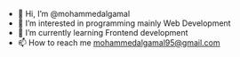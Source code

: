 - 👋 Hi, I’m @mohammedalgamal
- 👀 I’m interested in programming mainly Web Development
- 🌱 I’m currently learning Frontend development
- 📫 How to reach me mohammedalgamal95@gmail.com

<!---
mohammedalgamal/mohammedalgamal is a ✨ special ✨ repository because its `README.md` (this file) appears on your GitHub profile.
You can click the Preview link to take a look at your changes.
--->
